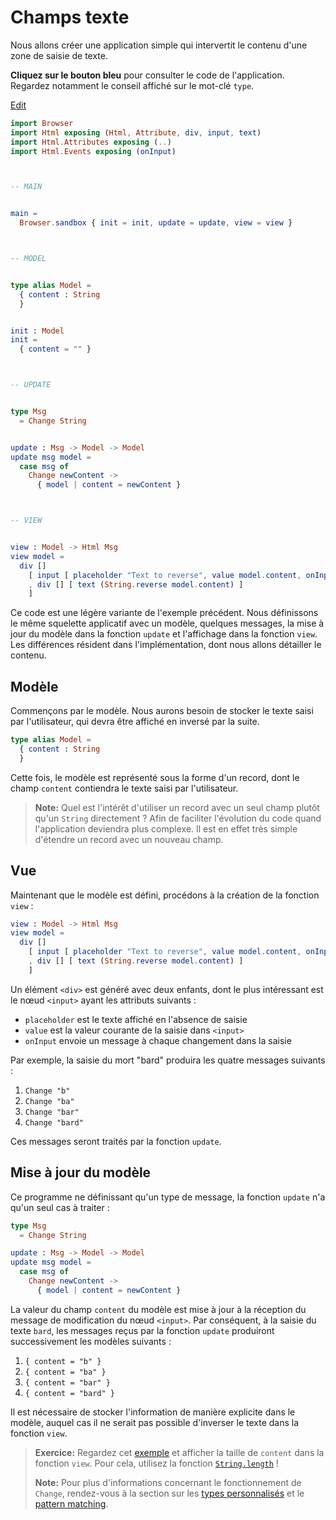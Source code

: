 # Champs texte

Nous allons créer une application simple qui intervertit le contenu d'une zone de saisie de texte.

**Cliquez sur le bouton bleu** pour consulter le code de l'application. Regardez notamment le conseil affiché sur le mot-clé `type`.

<div class="edit-link"><a href="https://elm-lang.org/examples/text-fields">Edit</a></div>

```elm
import Browser
import Html exposing (Html, Attribute, div, input, text)
import Html.Attributes exposing (..)
import Html.Events exposing (onInput)



-- MAIN


main =
  Browser.sandbox { init = init, update = update, view = view }



-- MODEL


type alias Model =
  { content : String
  }


init : Model
init =
  { content = "" }



-- UPDATE


type Msg
  = Change String


update : Msg -> Model -> Model
update msg model =
  case msg of
    Change newContent ->
      { model | content = newContent }



-- VIEW


view : Model -> Html Msg
view model =
  div []
    [ input [ placeholder "Text to reverse", value model.content, onInput Change ] []
    , div [] [ text (String.reverse model.content) ]
    ]
```

Ce code est une légère variante de l'exemple précédent. Nous définissons le même squelette applicatif avec un modèle, quelques messages, la mise à jour du modèle dans la fonction `update` et l'affichage dans la fonction `view`. Les différences résident dans l'implémentation, dont nous allons détailler le contenu.


## Modèle

Commençons par le modèle. Nous aurons besoin de stocker le texte saisi par l'utilisateur, qui devra être affiché en inversé par la suite.

```elm
type alias Model =
  { content : String
  }
```

Cette fois, le modèle est représenté sous la forme d'un record, dont le champ `content` contiendra le texte saisi par l'utilisateur.

> **Note:** Quel est l'intérêt d'utiliser un record avec un seul champ plutôt qu'un `String` directement ? Afin de faciliter l'évolution du code quand l'application deviendra plus complexe. Il est en effet très simple d'étendre un record avec un nouveau champ.


## Vue

Maintenant que le modèle est défini, procédons à la création de la fonction `view` :

```elm
view : Model -> Html Msg
view model =
  div []
    [ input [ placeholder "Text to reverse", value model.content, onInput Change ] []
    , div [] [ text (String.reverse model.content) ]
    ]
```

Un élément `<div>` est généré avec deux enfants, dont le plus intéressant est le nœud `<input>` ayant les attributs suivants :

- `placeholder` est le texte affiché en l'absence de saisie
- `value` est la valeur courante de la saisie dans `<input>`
- `onInput` envoie un message à chaque changement dans la saisie

Par exemple, la saisie du mort "bard" produira les quatre messages suivants :

1. `Change "b"`
2. `Change "ba"`
3. `Change "bar"`
4. `Change "bard"`

Ces messages seront traités par la fonction `update`.


## Mise à jour du modèle

Ce programme ne définissant qu'un type de message, la fonction `update` n'a qu'un seul cas à traiter :

```elm
type Msg
  = Change String

update : Msg -> Model -> Model
update msg model =
  case msg of
    Change newContent ->
      { model | content = newContent }
```

La valeur du champ `content` du modèle est mise à jour à la réception du message de modification du nœud `<input>`. Par conséquent, à la saisie du texte  `bard`, les messages reçus par la fonction `update` produiront successivement les modèles suivants :

1. `{ content = "b" }`
2. `{ content = "ba" }`
3. `{ content = "bar" }`
4. `{ content = "bard" }`

Il est nécessaire de stocker l'information de manière explicite dans le modèle, auquel cas il ne serait pas possible d'inverser le texte dans la fonction `view`.

> **Exercice:** Regardez cet [exemple](https://elm-lang.org/examples/text-fields) et afficher la taille de `content` dans la fonction `view`. Pour cela, utilisez la fonction [`String.length`](https://package.elm-lang.org/packages/elm/core/latest/String#length) !
>
> **Note:** Pour plus d'informations concernant le fonctionnement de `Change`, rendez-vous à la section sur les [types personnalisés](/types/custom_types.html) et le [pattern matching](/types/pattern_matching.html).
> 

